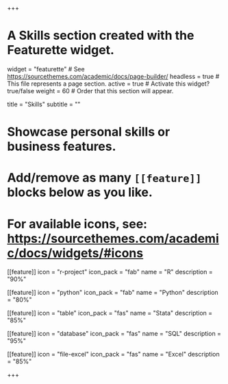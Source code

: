 +++
# A Skills section created with the Featurette widget.
widget = "featurette"  # See https://sourcethemes.com/academic/docs/page-builder/
headless = true  # This file represents a page section.
active = true  # Activate this widget? true/false
weight = 60  # Order that this section will appear.

title = "Skills"
subtitle = ""

# Showcase personal skills or business features.
# 
# Add/remove as many `[[feature]]` blocks below as you like.
# 
# For available icons, see: https://sourcethemes.com/academic/docs/widgets/#icons

[[feature]]
  icon = "r-project"
  icon_pack = "fab"
  name = "R"
  description = "90%"
  
[[feature]]
  icon = "python"
  icon_pack = "fab"
  name = "Python"
  description = "80%"
  
[[feature]]
  icon = "table"
  icon_pack = "fas"
  name = "Stata"
  description = "85%"
  
[[feature]]
  icon = "database"
  icon_pack = "fas"
  name = "SQL"
  description = "95%"
  
[[feature]]
  icon = "file-excel"
  icon_pack = "fas"
  name = "Excel"
  description = "85%" 

+++
